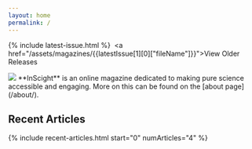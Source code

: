 ```yaml
---
layout: home
permalink: /
---
```


{% include latest-issue.html %}
<span><span class="nf nf-oct-stack"></span>&nbsp;<a href="/assets/magazines/{{latestIssue[1][0]["fileName"]}}">View Older Releases</a></span>

<p id="intro" markdown=1>
<img id="intro-logo" src="{{ site.logo }}"/>
<span>**InScight** is an online magazine dedicated to making pure science accessible and engaging. More on this can be found on the [about page](/about/).</span>
</p>

## Recent Articles
{% include recent-articles.html start="0" numArticles="4" %}

